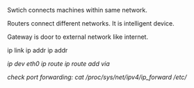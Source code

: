 Swtich connects machines within same network.

Routers connect different networks. It is intelligent device.

Gateway is door to external network like internet.


ip link
ip addr
ip addr <address> ip dev eth0
ip route
ip route add <addreess> via <address>

check port forwarding: cat /proc/sys/net/ipv4/ip_forward
/etc/
